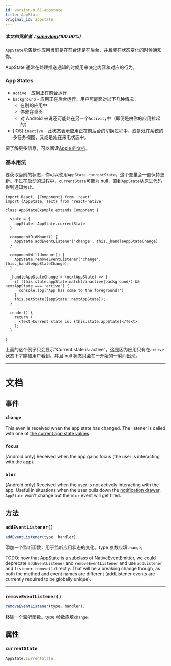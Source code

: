 ```yaml
---
id: version-0.61-appstate
title: AppState
original_id: appstate
---
```


##### 本文档贡献者：[sunnylqm](https://github.com/search?q=sunnylqm%40qq.com+in%3Aemail&type=Users)(100.00%)

`AppState`能告诉你应用当前是在前台还是在后台，并且能在状态变化的时候通知你。

AppState 通常在处理推送通知的时候用来决定内容和对应的行为。

### App States

* `active` - 应用正在前台运行
* `background` - 应用正在后台运行。用户可能面对以下几种情况：
  * 在别的应用中
  * 停留在桌面
  * 对 Android 来说还可能处在另一个`Activity`中（即便是由你的应用拉起的）
* [iOS] `inactive` - 此状态表示应用正在前后台的切换过程中，或是处在系统的多任务视图，又或是处在来电状态中。

要了解更多信息，可以阅读[Apple 的文档](https://developer.apple.com/documentation/uikit/app_and_scenes/managing_your_app_s_life_cycle)。

### 基本用法

要获取当前的状态，你可以使用`AppState.currentState`，这个变量会一直保持更新。不过在启动的过程中，`currentState`可能为 null，直到`AppState`从原生代码得到通知为止。

```
import React, {Component} from 'react'
import {AppState, Text} from 'react-native'

class AppStateExample extends Component {

  state = {
    appState: AppState.currentState
  }

  componentDidMount() {
    AppState.addEventListener('change', this._handleAppStateChange);
  }

  componentWillUnmount() {
    AppState.removeEventListener('change', this._handleAppStateChange);
  }

  _handleAppStateChange = (nextAppState) => {
    if (this.state.appState.match(/inactive|background/) && nextAppState === 'active') {
      console.log('App has come to the foreground!')
    }
    this.setState({appState: nextAppState});
  }

  render() {
    return (
      <Text>Current state is: {this.state.appState}</Text>
    );
  }

}
```

上面的这个例子只会显示"Current state is: active"，这是因为应用只有在`active`状态下才能被用户看到。并且 null 状态只会在一开始的一瞬间出现。

---

# 文档

## 事件

### `change`

This even is received when the app state has changed. The listener is called with one of [the current app state values](appstate.md#app-states).

### `focus`

[Android only] Received when the app gains focus (the user is interacting with the app).

### `blur`

[Android only] Received when the user is not actively interacting with the app. Useful in situations when the user pulls down the [notification drawer](https://developer.android.com/guide/topics/ui/notifiers/notifications#bar-and-drawer). `AppState` won't change but the `blur` event will get fired.

## 方法

### `addEventListener()`

```jsx
addEventListener(type, handler);
```

添加一个监听函数，用于监听应用状态的变化。type 参数应填`change`。

TODO: now that AppState is a subclass of NativeEventEmitter, we could deprecate `addEventListener` and `removeEventListener` and use `addListener` and `listener.remove()` directly. That will be a breaking change though, as both the method and event names are different (addListener events are currently required to be globally unique).

---

### `removeEventListener()`

```jsx
removeEventListener(type, handler);
```

移除一个监听函数。type 参数应填`change`。

## 属性

### `currentState`

```jsx
AppState.currentState;
```
